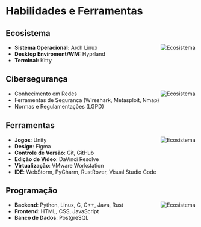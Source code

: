 # Habilidades e Ferramentas


## **Ecosistema**
<img align="right" alt="Ecosistema" src="https://go-skill-icons.vercel.app/api/icons?i=arch,hyprland,kitty&titles=true" />

- **Sistema Operacional:** Arch Linux
- **Desktop Enviroment/WM:** Hyprland
- **Terminal:** Kitty


## **Cibersegurança**
<img align="right" alt="Ecosistema" src="https://go-skill-icons.vercel.app/api/icons?i=linux,wireshark,kali&perline=4&titles=true"/>

- Conhecimento em Redes 
- Ferramentas de Segurança (Wireshark, Metasploit, Nmap)
- Normas e Regulamentações (LGPD)

## **Ferramentas**
<img align="right" alt="Ecosistema" src="https://go-skill-icons.vercel.app/api/icons?i=webstorm,pycharm,rustrover,github,unity,vmwareworkstation,figma,gimp,davinci&perline=3&titles=true"/>

- **Jogos**: Unity
- **Design**: Figma
- **Controle de Versão**: Git, GitHub
- **Edição de Vídeo**: DaVinci Resolve
- **Virtualização**: VMware Workstation
- **IDE**: WebStorm, PyCharm, RustRover, Visual Studio Code


## **Programação**
<img align="right" alt="Ecosistema" src="https://go-skill-icons.vercel.app/api/icons?i=rust,python,bash,html,css,js&perline=3&titles=true" />

- **Backend**: Python, Linux, C, C++, Java, Rust
- **Frontend**: HTML, CSS, JavaScript
- **Banco de Dados**: PostgreSQL


<!-- 

[![Env](https://go-skill-icons.vercel.app/api/icons?i=arch,hyprland,kitty&titles=true)](./Pages/Skills.md) 
[![Cyber](https://go-skill-icons.vercel.app/api/icons?i=linux,bash,python,kali,wireshark&titles=true)](./Pages/Skills.md)
[![Tools](https://go-skill-icons.vercel.app/api/icons?i=vmwareworkstation,github&titles=true)](./Pages/Skills.md)
[![Art](https://go-skill-icons.vercel.app/api/icons?i=figma,gimp,davinci&titles=true)](./Pages/Skills.md)<br>
[![Back](https://go-skill-icons.vercel.app/api/icons?i=rust,c,cpp,java,lua&titles=true)](./Pages/Skills.md)
[![Front](https://skillicons.dev/icons?i=html,css,js&perline=40&titles=true)](./Pages/Skills.md)
[![IDE](https://go-skill-icons.vercel.app/api/icons?i=webstorm,pycharm,goland,rustrover,vscode&titles=true)](./Pages/Skills.md)

 -->